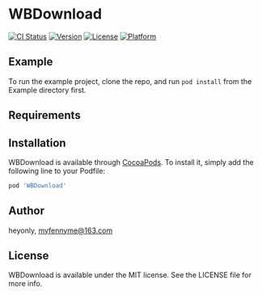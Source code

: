 # WBDownload

[![CI Status](https://img.shields.io/travis/heyonly/WBDownload.svg?style=flat)](https://travis-ci.org/heyonly/WBDownload)
[![Version](https://img.shields.io/cocoapods/v/WBDownload.svg?style=flat)](https://cocoapods.org/pods/WBDownload)
[![License](https://img.shields.io/cocoapods/l/WBDownload.svg?style=flat)](https://cocoapods.org/pods/WBDownload)
[![Platform](https://img.shields.io/cocoapods/p/WBDownload.svg?style=flat)](https://cocoapods.org/pods/WBDownload)

## Example

To run the example project, clone the repo, and run `pod install` from the Example directory first.

## Requirements

## Installation

WBDownload is available through [CocoaPods](https://cocoapods.org). To install
it, simply add the following line to your Podfile:

```ruby
pod 'WBDownload'
```

## Author

heyonly, myfennyme@163.com

## License

WBDownload is available under the MIT license. See the LICENSE file for more info.
